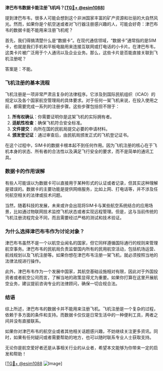 **津巴布韦数据卡能注册飞机吗？[[TG💪+ @esim1088](https://t.me/s/esim1088)]**

提到津巴布韦，很多人可能会想到这个非洲国家丰富的矿产资源和壮丽的大自然风光。然而，如果你是个航空迷或者对飞行器注册感兴趣的人，可能会好奇：津巴布韦的数据卡能不能用来注册飞机呢？

首先，我们得搞清楚什么是“数据卡”。在现代通信领域，“数据卡”通常指的是SIM卡，也就是我们手机和平板电脑用来连接互联网或打电话的小卡片。在津巴布韦，这类卡片被广泛用于个人通讯以及企业业务。那么，这些卡片是否能直接关联到飞机注册呢？

答案是：不能。

### 飞机注册的基本流程

飞机注册是一项非常严肃且复杂的法律程序。它涉及到国际民航组织（ICAO）的规定以及各个国家航空管理局的具体要求。对于任何一架飞机来说，在投入使用之前，都需要完成一系列的注册步骤。这些步骤包括但不限于：

1. **所有权确认**：你需要证明你是这架飞机的实际拥有者。
2. **适航性检查**：确保飞机符合安全标准。
3. **文件提交**：向所在国的民航局提交必要的申请材料。
4. **颁发登记证**：通过审查后，由民航局颁发正式的飞机登记证书。

在这个过程中，SIM卡的数据卡根本起不到任何作用。因为飞机注册的核心在于飞机本身的状态、所有者的合法性以及满足飞行安全的要求，而不是简单的通讯工具。

### 数据卡的作用误解

有些人可能误以为数据卡可以直接用于某种形式的认证或者记录，但其实这种理解是错误的。数据卡的主要功能是提供网络服务，比如上网、打电话等，并不涉及任何航空相关的法律或技术问题。

当然，随着科技的发展，未来或许会出现将SIM卡与某些航空系统结合的应用场景，比如通过物联网技术监控飞机状态或者实现远程管理。但是，这与当前传统的飞机注册流程完全不同，而且需要经过严格的测试和技术验证。

### 为什么选择津巴布韦作为讨论对象？

津巴布韦虽然不是一个以航空业闻名的国家，但它同样遵循国际通行的规则来管理航空事务。津巴布韦的民航局负责监督国内所有的民用航空活动，包括机场运营、航线规划以及飞机注册等。如果你想在津巴布韦注册一架飞机，就必须按照当地的法律法规进行操作。

此外，津巴布韦作为一个发展中国家，其航空基础设施相对有限，因此对于外国投资者或者航空公司而言，了解当地的政策显得尤为重要。如果你打算在这里开展航空业务，建议提前咨询专业的法律顾问，确保一切合规合法。

### 结语

综上所述，津巴布韦的数据卡并不能用来注册飞机。飞机注册是一个复杂的过程，依赖于多方面的条件和支持。而数据卡仅仅是日常生活中的一种便利工具，两者之间并没有直接联系。

如果你对津巴布韦的航空业或者其他相关话题感兴趣，不妨继续关注更多资讯。同时，如果有任何疑问或者需要帮助的地方，也可以随时联系专业人士获取支持。

无论你是航空爱好者还是从事相关行业的从业者，希望本文能够为你带来一定的启发和帮助！

[[TG💪+ @esim1088](https://t.me/s/esim1088) ![Image](https://i.postimg.cc/4NQfJmqS/Snipaste-2025-05-13-00-14-12.png)]